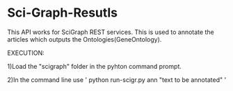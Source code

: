 # Sci-Graph-Resutls

This API works for SciGraph REST services. This is used to annotate the articles which outputs the Ontologies(GeneOntology).

EXECUTION:

1)Load the "scigraph" folder in the pyhton command prompt.

2)In the command line use ' python run-scigr.py ann "text to be annotated" '
